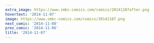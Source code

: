 ```yaml
---
extra_image: https://www.smbc-comics.com/comics/20141107after.png
hovertext: '2014-11-07'
image: https://www.smbc-comics.com/comics/20141107.png
next_comic: '2014-11-08'
prev_comic: '2014-11-06'
title: '2014-11-07'
---
```


